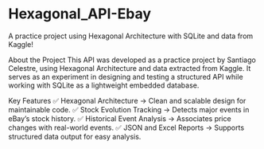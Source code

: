 # Hexagonal_API-Ebay
 A practice project using Hexagonal Architecture with SQLite and data from Kaggle!

About the Project
This API was developed as a practice project by Santiago Celestre, using Hexagonal Architecture and data extracted from Kaggle.
It serves as an experiment in designing and testing a structured API while working with SQLite as a lightweight embedded database.

 Key Features
✅ Hexagonal Architecture → Clean and scalable design for maintainable code.
✅ Stock Evolution Tracking → Detects major events in eBay’s stock history.
✅ Historical Event Analysis → Associates price changes with real-world events.
✅ JSON and Excel Reports → Supports structured data output for easy analysis.
